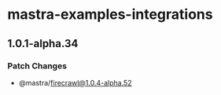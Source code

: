 # mastra-examples-integrations

## 1.0.1-alpha.34

### Patch Changes

- @mastra/firecrawl@1.0.4-alpha.52
